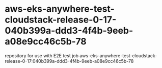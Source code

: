 # aws-eks-anywhere-test-cloudstack-release-0-17-040b399a-ddd3-4f4b-9eeb-a08e9cc46c5b-78
repository for use with E2E test job aws-eks-anywhere-test-cloudstack-release-0-17:040b399a-ddd3-4f4b-9eeb-a08e9cc46c5b-78
